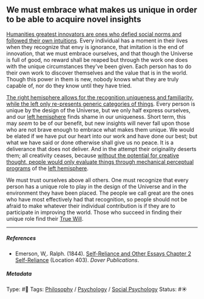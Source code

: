 ## We must embrace what makes us unique in order to be able to acquire novel insights

[Humanities greatest innovators are ones who defied social norms and followed their own intuitions](Humanities%20greatest%20innovators%20are%20ones%20who%20defied%20social%20norms%20and%20followed%20their%20own%20intuitions.md). Every individual has a moment in their lives when they recognize that envy is ignorance, that imitation is the end of innovation, that we must embrace ourselves, and that though the Universe is full of good, no reward shall be reaped but through the work one does with the unique circumstances they've been given. Each person has to do their own work to discover themselves and the value that is in the world. Though this power in them is new, nobody knows what they are truly capable of, nor do they know until they have tried.

[The right hemisphere allows for the recognition uniqueness and familiarity, while the left only re-presents generic categories of things](The%20right%20hemisphere%20allows%20for%20the%20recognition%20uniqueness%20and%20familiarity,%20while%20the%20left%20only%20re-presents%20generic%20categories%20of%20things.md). Every person is unique by the design of the Universe, but we only half express ourselves, and our [left hemisphere](Left%20hemisphere.md) finds shame in our uniqueness. Short term, this may *seem* to be of our benefit, but new insights will never fall upon those who are not brave enough to embrace what makes them unique. We would be elated if we have put our heart into our work and have done our best; but what we have said or done otherwise shall give us no peace. It is a deliverance that does not deliver. And in the attempt their originality deserts them; all creativity ceases, because [without the potential for creative thought, people would only evaluate things through mechanical perceptual programs](Without%20the%20potential%20for%20creative%20thought,%20people%20would%20only%20evaluate%20things%20through%20mechanical%20perceptual%20programs.md) of the [left hemisphere](Left%20hemisphere.md).

We must trust ourselves above all others. One must recognize that every person has a unique role to play in the design of the Universe and in the environment they have been placed. The people we call great are the ones who have most effectively had that recognition, so people should not be afraid to make whatever their individual contribution is if they are to participate in improving the world. Those who succeed in finding their unique role find their [True Will](True%20Will.md).

---

##### References

* Emerson, W,. Ralph. (1844). [Self-Reliance and Other Essays Chapter 2 Self-Reliance](Self-Reliance%20and%20Other%20Essays%20Chapter%202%20Self-Reliance.md) (Location 403). *Dover Publications*.

##### Metadata

Type: #🔴 
Tags: [Philosophy](Philosophy.md) / [Psychology](Psychology.md) / [Social Psychology](Social%20Psychology.md)
Status: #☀️ 
